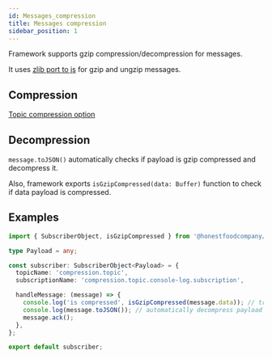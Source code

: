 ```yaml
---
id: Messages_compression
title: Messages compression
sidebar_position: 1
---
```


Framework supports gzip compression/decompression for messages.

It uses [zlib port to js](https://github.com/nodeca/pako) for gzip and ungzip messages.

## Compression

[Topic compression option](../publishing/topics#compression)

## Decompression

`message.toJSON()` automatically checks if payload is gzip compressed and decompress it.

Also, framework exports `isGzipCompressed(data: Buffer)` function to check if data payload is compressed.

## Examples

```ts title="/pubsub/subscriptions/compression.topic.example.sub.ts"
import { SubscriberObject, isGzipCompressed } from '@honestfoodcompany/pubsub';

type Payload = any;

const subscriber: SubscriberObject<Payload> = {
  topicName: 'compression.topic',
  subscriptionName: 'compression.topic.console-log.subscription',

  handleMessage: (message) => {
    console.log('is compressed', isGzipCompressed(message.data)); // true if payload is compressed
    console.log(message.toJSON()); // automatically decompress payload if it's compressed
    message.ack();
  },
};

export default subscriber;
```
